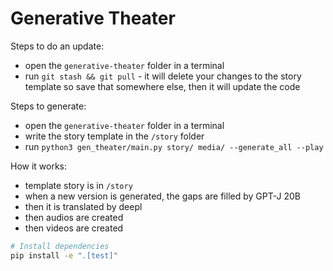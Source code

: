 # Generative Theater


Steps to do an update:
- open the `generative-theater` folder in a terminal
- run `git stash && git pull` - it will delete your changes to the story template so save that somewhere else, then it will update the code

Steps to generate:
- open the `generative-theater` folder in a terminal
- write the story template in the `/story` folder
- run `python3 gen_theater/main.py story/ media/ --generate_all --play`

How it works:
- template story is in `/story`
- when a new version is generated, the gaps are filled by GPT-J 20B
- then it is translated by deepl
- then audios are created
- then videos are created

```sh
# Install dependencies
pip install -e ".[test]"
```
